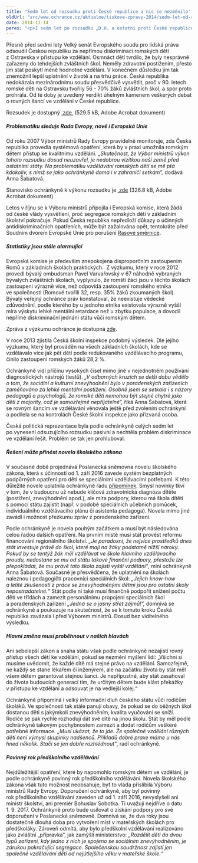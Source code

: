 ```yaml
---
title: "Sedm let od rozsudku proti České republice a nic se nezměnilo"
oldUrl: "src/www.ochrance.cz/aktualne/tiskove-zpravy-2014/sedm-let-od-rozsudku-proti-ceske-republice-a-nic-se-nezmenilo"
date: 2014-11-14
perex: "<p>I sedm let po rozsudku „D.H. a ostatní proti České republice“ jsou romské děti vzdělávány v bývalých zvláštních školách. Děti romského původu stále tvoří přibližně třetinu žáků vzdělávaných podle upraveného vzdělávacího programu pro žáky s lehkým mentálním postižením, což neodpovídá faktu, že podíl Romů v populaci je odhadován jen na 1,4 – 2,8%.</p>"
---
```


<!-- imported from the old website -->

<p>Přesně před sedmi lety Velký senát Evropského soudu pro lidská práva odsoudil Českou republiku za nepřímou diskriminaci romských dětí z Ostravska v přístupu ke vzdělání. Osmnáct dětí tvrdilo, že byly nesprávně zařazeny do tehdejších zvláštních škol. Neměly zdravotní postižením, přesto jim stát poskytl méně hodnotné vzdělání. V konečném důsledku jim tak znemožnil lepší uplatnění v životě a na trhu práce. Česká republika nedokázala mezinárodnímu soudu přesvědčivě vysvětlit, proč v 90. letech romské děti na Ostravsku tvořily 56 - 70% žáků zvláštních škol, a spor proto prohrála. Od té doby je uvedený verdikt úhelným kamenem veškerých debat o rovných šancí ve vzdělání v České republice.</p><p>Rozsudek je dostupný <a title="Otevření do nového okna" href="https://www.ochrance.cz/fileadmin/user_upload/DISKRIMINACE/Judikatura/2006-DH-proti-CR.pdf" target="_blank"><img alt="" src="https://www.ochrance.cz/typo3/ext/od_linkdesc/icons/pdf.gif" class="od_linkdesc_icon" /> zde </a> (529.5 kB, Adobe Acrobat dokument)</p><h5>Problematiku sleduje Rada Evropy, nově i Evropská Unie </h5><p>Od roku 2007 Výbor ministrů Rady Evropy pravidelně monitoruje, zda Česká republika provedla systémová opatření, která by v praxi umožnila romským dětem přístup ke kvalitnímu vzdělání. <em>„Skutečnost, že Výbor ministrů výkon tohoto rozsudku dosud neuzavřel, je nedobrou vizitkou naší země před ostatními státy. Na problematiku vzdělávání romských dětí se mě ptá kdokoliv, s nímž se jako ochránkyně doma i v zahraničí setkám“,</em> dodává Anna Šabatová.</p><p>Stanovisko ochránkyně k výkonu rozsudku je <a title="Otevření do nového okna" href="https://www.ochrance.cz/fileadmin/user_upload/DISKRIMINACE/Judikatura/Stanovisko-VOP-k-DH.pdf" target="_blank"><img alt="" src="https://www.ochrance.cz/typo3/ext/od_linkdesc/icons/pdf.gif" class="od_linkdesc_icon" /> zde</a> (326.8 kB, Adobe Acrobat dokument)</p><p>Letos v říjnu se k Výboru ministrů připojila i Evropská komise, která žádá od české vlády vysvětlení, proč segregace romských dětí v základním školství pokračuje. Pokud Česká republika nepředloží důkazy o účinných antidiskriminačních opatřeních, může být zažalována opět, tentokráte před Soudním dvorem Evropské Unie pro porušení <a href="http://www.ochrance.cz/fileadmin/user_upload/DISKRIMINACE/pravni_predpisy/SMERNICE_RADY_zasada_rovneho_zachazeni.pdf" target="_blank">Rasové směrnice</a>.</p><h5>Statistiky jsou stále alarmující</h5><p>Evropská komise je především znepokojena disproporčním zastoupením Romů v základních školách praktických.  Z výzkumu, který v roce 2012 provedl bývalý ombudsman Pavel Varvařovský v 67 náhodně vybraných bývalých zvláštních školách, vyplynulo, že romští žáci jsou v těchto školách zastoupeni výrazně více, než odpovídá zastoupení romského etnika ve společnosti (Romové tvořili 32, resp. 35% žáků zkoumaných škol). Bývalý veřejný ochránce práv konstatoval, že neexistuje vědecké zdůvodnění, podle kterého by u jednoho etnika existovala výrazně vyšší míra výskytu lehké mentální retardace než u zbytku populace, a dovodil nepřímé diskriminační jednání státu vůči romským dětem.</p><p>Zpráva z výzkumu ochránce je dostupná <a href="https://www.ochrance.cz/diskriminace/vyzkum/" target="_blank">zde</a>.</p><p>V roce 2013 zjistila Česká školní inspekce podobný výsledek. Dle jejího výzkumu, který byl prováděn na všech základních školách, kde se vzdělávalo více jak pět dětí podle redukovaného vzdělávacího programu, činilo zastoupení romských žáků 28,2 %. </p><p>Ochránkyně vidí příčinu vysokých čísel mimo jiné v nejednotném používání diagnostických nástrojů (testů). <em>„V odborných kruzích se delší dobu vědělo o tom, že sociální a kulturní znevýhodnění bylo v poradenských zařízeních zaměňováno za lehké mentální postižení. Osobně jsem se setkala i s názory pedagogů a psychologů, že romské děti nemohou být stejné chytré jako děti z majority, což je samozřejmě nepřijatelné“,</em> říká Anna Šabatová, která se rovným šancím ve vzdělávání věnovala ještě před zvolením ochránkyní a podílela se na kontrolách České školní inspekce jako přizvaná osoba. </p><p>Česká politická reprezentace byla podle ochránkyně celých sedm let po vynesení odsuzujícího rozsudku pasivní a nechtěla problém diskriminace ve vzdělání řešit. Problém se tak jen prohluboval. </p><h5>Řešení může přinést novela školského zákona</h5><p>V současné době projednává Poslanecká sněmovna novelu školského zákona, která s účinností od 1. září 2016 zavede systém bezplatných podpůrných opatření pro děti se speciálními vzdělávacími potřebami. K této důležité novele uplatnila ochránkyně řadu <a href="https://www.ochrance.cz/zvlastni-opravneni/pripominky-k-zakonum/">připomínek</a>. Smysl novinky tkví v tom, že v budoucnu už nebude klíčová zdravotnická diagnóza dítěte (postižení, znevýhodnění apod.), ale míra podpory, kterou má škola dítěti s pomocí státu zajistit (např. v podobě speciálních učebních pomůcek, individuálního vzdělávacího plánu či asistenta pedagoga). Novela mimo jiné zavádí i možnost přezkumu zpráv z poradenského zařízení. </p><p>Podle ochránkyně je novela pouhým začátkem a musí být následována celou řadou dalších opatření. Na prvním místě musí stát provést reformu financování regionálního školství. <em>„Je paradoxní, že nejvíce prostředků dnes stát investuje právě do škol, které mají na žáky podstatně nižší nároky. Pokud by se tentýž žák měl vzdělávat ve škole hlavního vzdělávacího proudu, nedostane se mu od státu takové finanční podpory, přestože lze přepokládat, že mu právě tato škola zajistí vyšší vzdělání“</em>, míní ochránkyně Anna Šabatová. Současně je přesvědčena, že uplatnění na školách naleznou i pedagogičtí pracovníci speciálních škol: <em>„Jejich know-how a letité zkušenosti z práce se znevýhodněnými dětmi jsou pro ostatní školy nepostradatelné.“</em> Stát podle ní také musí finančně podpořit snížení počtu dětí ve třídách a zamezit personálnímu propojení speciálních škol a poradenských zařízení<em> „Jedná se o jasný střet zájmů!“,</em> domnívá se ochránkyně a poukazuje na skutečnost, že se k tomuto kroku Česká republika zavázala i před Výborem ministrů. Dosud bez viditelného výsledku.</p><h5>Hlavní změna musí proběhnout v našich hlavách</h5><p>Ani sebelepší zákon a snaha státu však podle ochránkyně nezajistí rovný přístup všech dětí ke vzdělání, pokud se nezmění myšlení lidí: „Všichni si musíme uvědomit, že každé dítě má stejné právo na vzdělání. Samozřejmě, ne každý se stane lékařem či inženýrem, ale na začátku života by stát měl všem dětem garantovat stejnou šanci. Je nepřípustné, aby stát zasahoval do života budoucích generací tím, že určitým dětem bude klást překážky v přístupu ke vzdělání a odsouvat je na vedlejší kolej.“</p><p>Ochránkyně připomíná i velký informační dluh českého státu vůči rodičům školáků. Ve společnosti tak stále panují obavy, že pokud se do běžných škol dostanou děti s jakýmkoli znevýhodněním, kvalita vyučování se sníží. Rodiče se pak rychle rozhodují dát své dítě na jinou školu. Stát by měl podle ochránkyně takovým pochybnostem zamezit a dodat rodičům veškeré potřebné informace. <em>„Musí ukázat, že to jde. Že společné vzdělání různých dětí není výmysl skupinky nadšenců. Příkladů dobré praxe máme u nás hned několik. Stačí se jen dobře rozhlédnout“</em>, radí ochránkyně.</p><h5>Povinný rok předškolního vzdělávání</h5><p>Nejdůležitější opatření, které by napomohlo romským dětem ve vzdělání, je podle ochránkyně povinný rok předškolního vzdělávání. Novela školského zákona však tuto možnost neobsahuje, byť to vláda přislíbila Výboru ministrů Rady Evropy. Doporučení ochránkyně, aby byl povinný rok předškolního vzdělávání zaveden už od 1. září 2016, nevyslyšeli ani ministr školství, ani premiér Bohuslav Sobotka. Ti uvažují nejdříve o datu 1. 9. 2017. Ochránkyně proto bude usilovat o získání podpory pro své doporučení v Poslanecké sněmovně. Domnívá se, že dva roky jsou dostatečně dlouhá doba pro vytvoření míst v mateřských školách pro předškoláky. Zároveň odmítá, aby bylo předškolní vzdělávání realizováno jako zvláštní „přípravka“, jak zamýšlí ministerstvo:<em> „Rozdělit děti do dvou typů zařízení, kdy jedno z nich je spojeno se sociálním znevýhodněním, je zárukou pokračující segregace. Společenskou soudržnost zajistí jen společné vzdělávání dětí od nejútlejšího věku v mateřské škole.“</em><a name="_GoBack"></a></p><a name="_msocom_1"></a><p> </p>
